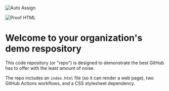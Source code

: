 ![Auto Assign](https://github.com/Software-Eng-Excellence/demo-repository/actions/workflows/auto-assign.yml/badge.svg)

![Proof HTML](https://github.com/Software-Eng-Excellence/demo-repository/actions/workflows/proof-html.yml/badge.svg)

# Welcome to your organization's demo respository
This code repository (or "repo") is designed to demonstrate the best GitHub has to offer with the least amount of noise.

The repo includes an `index.html` file (so it can render a web page), two GitHub Actions workflows, and a CSS stylesheet dependency.
